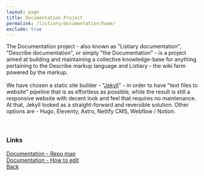 ```yaml
---
layout: page
title: Documentation Project
permalink: /listiary/documentation/home/
exclude: true
---
```

The Documentation project - also known as "Listiary documentation", "Describe documentation", or simply "the Documentation" - is a project aimed at building and maintaining a collective knowledge-base for anything pertaining to the Describe markup language and Listiary - the wiki farm powered by the markup.  
<br>
We have chosen a static site builder - "[Jekyll](https://jekyllrb.com/)" - in order to have "text files to website" pipeline that is as effortless as possible, while the result is still a responsive website with decent look and feel that requires no maintenance. At that, Jekyll looked as a straight-forward and reversible solution. Other options are - Hugo, Eleventy, Astro, Netlify CMS, Webflow / Notion.  
<br>
<br>

### Links
[Documentation - Repo map](/listiary/documentation/repo-map/)<br>
[Documentation - How to edit](/listiary/documentation/how-to/)<br>
[Back](/listiary/)



